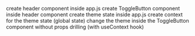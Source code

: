 create header component inside app.js
create ToggleButton component inside header component
create theme state inside app.js
create context for the theme state (global state)
change the theme inside the ToggleButton component without props drilling (with useContext hook)
